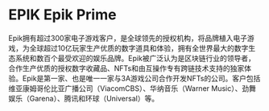# EPIK Epik Prime

Epik拥有超过300家电子游戏客户，是全球领先的授权机构，将品牌植入电子游戏，为全球超过10亿玩家生产优质的数字道具和体验，拥有全世界最大的数字生态系统和数百个最受欢迎的娱乐品牌。Epik被广泛认为是区块链行业的领导者，合作生产优质的授权数字收藏品、NFTs和由互操作专有跨链技术支持的独家体验。Epik是第一家、也是唯一一家与3A游戏公司合作开发NFTs的公司。客户包括维亚康姆哥伦比亚广播公司（ViacomCBS）、华纳音乐（Warner Music）、劲舞娱乐（Garena）、腾讯和环球（Universal）等。
